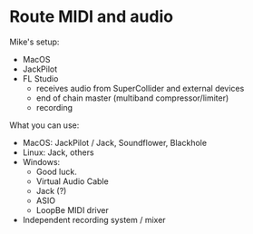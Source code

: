 
# Route MIDI and audio

Mike's setup:

- MacOS
- JackPilot
- FL Studio
  - receives audio from SuperCollider and external devices
  - end of chain master (multiband compressor/limiter)
  - recording

What you can use:

- MacOS: JackPilot / Jack, Soundflower, Blackhole
- Linux: Jack, others
- Windows: 
  - Good luck.
  - Virtual Audio Cable
  - Jack (?)
  - ASIO
  - LoopBe MIDI driver
- Independent recording system / mixer

